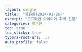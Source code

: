 ```yaml
---
layout: single
title:  "류은환(2024-01-26)"
excerpt: "오프라인 아이디어 회의 진행"
categories: 류은환
toc: true
toc_sticky: true
typora-root-url: ../
auto_profile: false
---
```

